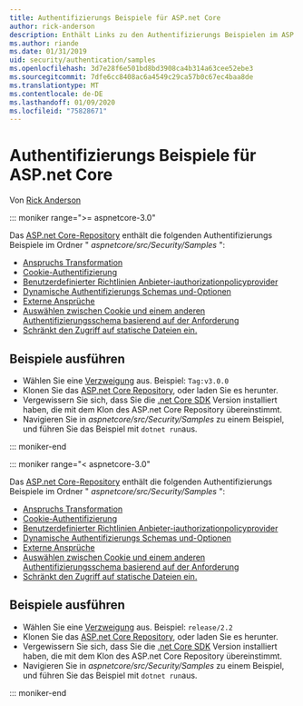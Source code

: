 ```yaml
---
title: Authentifizierungs Beispiele für ASP.net Core
author: rick-anderson
description: Enthält Links zu den Authentifizierungs Beispielen im ASP.net Core Repository.
ms.author: riande
ms.date: 01/31/2019
uid: security/authentication/samples
ms.openlocfilehash: 3d7e28f6e501bd8bd3908ca4b314a63cee52ebe3
ms.sourcegitcommit: 7dfe6cc8408ac6a4549c29ca57b0c67ec4baa8de
ms.translationtype: MT
ms.contentlocale: de-DE
ms.lasthandoff: 01/09/2020
ms.locfileid: "75828671"
---
```

# <a name="authentication-samples-for-aspnet-core"></a>Authentifizierungs Beispiele für ASP.net Core

Von [Rick Anderson](https://twitter.com/RickAndMSFT)

::: moniker range=">= aspnetcore-3.0"

Das [ASP.net Core-Repository](https://github.com/dotnet/AspNetCore) enthält die folgenden Authentifizierungs Beispiele im Ordner " *aspnetcore/src/Security/Samples* ":

* [Anspruchs Transformation](https://github.com/dotnet/AspNetCore/tree/release/3.0/src/Security/samples/ClaimsTransformation)
* [Cookie-Authentifizierung](https://github.com/dotnet/AspNetCore/tree/release/3.0/src/Security/samples/Cookies)
* [Benutzerdefinierter Richtlinien Anbieter-iauthorizationpolicyprovider](https://github.com/dotnet/AspNetCore/tree/release/3.0/src/Security/samples/CustomPolicyProvider)
* [Dynamische Authentifizierungs Schemas und-Optionen](https://github.com/dotnet/AspNetCore/tree/release/3.0/src/Security/samples/DynamicSchemes)
* [Externe Ansprüche](https://github.com/dotnet/AspNetCore/tree/release/3.0/src/Security/samples/Identity.ExternalClaims)
* [Auswählen zwischen Cookie und einem anderen Authentifizierungsschema basierend auf der Anforderung](https://github.com/dotnet/AspNetCore/tree/release/3.0/src/Security/samples/PathSchemeSelection)
* [Schränkt den Zugriff auf statische Dateien ein.](https://github.com/dotnet/AspNetCore/tree/release/3.0/src/Security/samples/StaticFilesAuth)

## <a name="run-the-samples"></a>Beispiele ausführen

* Wählen Sie eine [Verzweigung](https://github.com/dotnet/AspNetCore) aus. Beispiel: `Tag:v3.0.0`
* Klonen Sie das [ASP.net Core Repository](https://github.com/dotnet/AspNetCore), oder laden Sie es herunter.
* Vergewissern Sie sich, dass Sie die [.net Core SDK](https://www.microsoft.com/net/download/all) Version installiert haben, die mit dem Klon des ASP.net Core Repository übereinstimmt.
* Navigieren Sie in *aspnetcore/src/Security/Samples* zu einem Beispiel, und führen Sie das Beispiel mit `dotnet run`aus.

::: moniker-end

::: moniker range="< aspnetcore-3.0"

Das [ASP.net Core-Repository](https://github.com/dotnet/AspNetCore) enthält die folgenden Authentifizierungs Beispiele im Ordner " *aspnetcore/src/Security/Samples* ":

* [Anspruchs Transformation](https://github.com/dotnet/AspNetCore/tree/release/2.2/src/Security/samples/ClaimsTransformation)
* [Cookie-Authentifizierung](https://github.com/dotnet/AspNetCore/tree/release/2.2/src/Security/samples/Cookies)
* [Benutzerdefinierter Richtlinien Anbieter-iauthorizationpolicyprovider](https://github.com/dotnet/AspNetCore/tree/release/2.2/src/Security/samples/CustomPolicyProvider)
* [Dynamische Authentifizierungs Schemas und-Optionen](https://github.com/dotnet/AspNetCore/tree/release/2.2/src/Security/samples/DynamicSchemes)
* [Externe Ansprüche](https://github.com/dotnet/AspNetCore/tree/release/2.2/src/Security/samples/Identity.ExternalClaims)
* [Auswählen zwischen Cookie und einem anderen Authentifizierungsschema basierend auf der Anforderung](https://github.com/dotnet/AspNetCore/tree/release/2.2/src/Security/samples/PathSchemeSelection)
* [Schränkt den Zugriff auf statische Dateien ein.](https://github.com/dotnet/AspNetCore/tree/release/2.2/src/Security/samples/StaticFilesAuth)

## <a name="run-the-samples"></a>Beispiele ausführen

* Wählen Sie eine [Verzweigung](https://github.com/dotnet/AspNetCore) aus. Beispiel: `release/2.2`
* Klonen Sie das [ASP.net Core Repository](https://github.com/dotnet/AspNetCore), oder laden Sie es herunter.
* Vergewissern Sie sich, dass Sie die [.net Core SDK](https://www.microsoft.com/net/download/all) Version installiert haben, die mit dem Klon des ASP.net Core Repository übereinstimmt.
* Navigieren Sie in *aspnetcore/src/Security/Samples* zu einem Beispiel, und führen Sie das Beispiel mit `dotnet run`aus.

::: moniker-end
